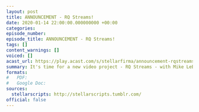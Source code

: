 ```yaml
---
layout: post
title: ANNOUNCEMENT - RQ Streams!
date: 2020-01-14 22:00:00.000000000 +00:00
categories: 
episode_number: 
episode_title: ANNOUNCEMENT - RQ Streams!
tags: []
content_warnings: []
voiced: []
acast_url: https://play.acast.com/s/stellarfirma/announcement-rqstreams-
summary: It's time for a new video project - RQ Streams - with Mike LeBeau (Head of Video; Tim Stoker) and Anil Godigamuwe (Community Manager) as your guides & fellow explorers through the worlds of gaming!
formats:
#   PDF: 
#   Google Doc: 
sources:
  stellarscripts: http://stellarscripts.tumblr.com/
official: false
---
```


